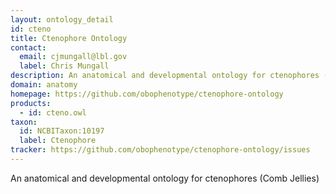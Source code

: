 ```yaml
---
layout: ontology_detail
id: cteno
title: Ctenophore Ontology
contact: 
  email: cjmungall@lbl.gov
  label: Chris Mungall
description: An anatomical and developmental ontology for ctenophores (Comb Jellies)
domain: anatomy
homepage: https://github.com/obophenotype/ctenophore-ontology
products: 
  - id: cteno.owl
taxon: 
  id: NCBITaxon:10197
  label: Ctenophore
tracker: https://github.com/obophenotype/ctenophore-ontology/issues
---
```


An anatomical and developmental ontology for ctenophores (Comb Jellies)

